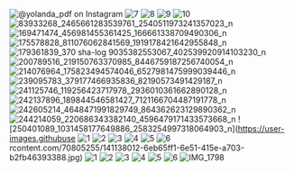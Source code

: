 ![@yolanda_pdf on Instagram](https://user-images.githubusercontent.com/70805255/141137836-dde7d7d8-fb21-4fe0-ac7e-ff01555f7156.jpeg)
![7](https://user-images.githubusercontent.com/70805255/141137848-db3e02fd-e9e0-48a8-877b-cdf51af6c380.png)
![8](https://user-images.githubusercontent.com/70805255/141137854-91bd71e2-1897-4fc0-af87-f584cd238420.png)
![9](https://user-images.githubusercontent.com/70805255/141137859-91ae33d0-0217-4ceb-9eb9-0c21513367bb.png)
![10](https://user-images.githubusercontent.com/70805255/141137868-bdade326-065c-484a-9969-46591ab3d798.png)
![83933268_2465661283539761_2540511973241357023_n](https://user-images.githubusercontent.com/70805255/141137870-81183980-6421-4857-9b11-49fc1d2a8376.jpg)
![169471474_456981455361425_166661338709490306_n](https://user-images.githubusercontent.com/70805255/141137876-275a675c-2aa3-4607-93e3-3841af1fc1d0.jpg)
![175578828_811076062841569_1919178421642955848_n](https://user-images.githubusercontent.com/70805255/141137888-34d9c631-becb-4762-ab6f-fee93fe72c76.jpg)
![179361839_370
![sha-log](https://user-images.githubusercontent.com/70805255/141138314-a9711ddb-d876-4cdd-8500-4fe8e97b9206.png)
9035382553067_402539920914103230_n](https://user-images.githubusercontent.com/70805255/141137899-a01860f2-4471-4a84-b26a-3ac767a57af1.jpg)
![200789516_219150763370985_8446759187256740054_n](https://user-images.githubusercontent.com/70805255/141137919-47eef39b-b3c9-42bc-af2b-a118de116e06.jpg)
![214076964_175823494574046_6527981475999039446_n](https://user-images.githubusercontent.com/70805255/141137927-ef66f0f5-6320-43a2-83f6-76d84b97c8b7.jpg)
![239095783_379177466935836_82190573491429187_n](https://user-images.githubusercontent.com/70805255/141137935-7790915b-6b6a-433b-90c9-77d30ea5d71b.jpg)
![241125746_119256423717978_2936010361662890128_n](https://user-images.githubusercontent.com/70805255/141137956-d92fe3f5-c6d7-4fa7-be0d-d2427429cc9f.jpg)
![242137896_189844546581427_7121166704487191778_n](https://user-images.githubusercontent.com/70805255/141137972-2ee2fb36-8812-4b8d-a995-86a2c0bca9b9.jpg)
![242605214_4648471991829749_864362623129890362_n](https://user-images.githubusercontent.com/70805255/141137977-c2f9966e-08b0-485a-a2a3-98926c834fae.jpg)
![244214059_220686343382140_4596479171433573668_n](https://user-images.githubusercontent.com/70805255/141137993-afc4dbea-7c52-4800-8ac2-1b03f6f9ee1a.jpg)
![250401089_1031458177649886_2583254997318064903_n](https://user-images.githubuse
![1](https://user-images.githubusercontent.com/70805255/141138387-a12f690d-fec7-40a8-a245-499d75e2ec93.png)
![2](https://user-images.githubusercontent.com/70805255/141138400-17b0c2bd-0921-4be0-98b1-d1753d85bccf.png)
![3](https://user-images.githubusercontent.com/70805255/141138409-38363008-18f8-47ce-ab22-215376e1de9f.png)
![4](https://user-images.githubusercontent.com/70805255/141138421-f0ca1370-ac3f-4462-9d2a-24123b9042b7.png)
![5](https://user-images.githubusercontent.com/70805255/141138430-02703f6d-e99a-488a-8be0-5ffa2334395a.png)
![6](https://user-images.githubusercontent.com/70805255/141138438-0c2d1bb9-8335-431c-843e-a56c774e2336.png)
rcontent.com/70805255/141138012-6eb65ff1-6e51-415e-a703-b2fb46393388.jpg)
![1](https://user-images.githubusercontent.com/70805255/141138474-8729a710-332a-4d49-bfd1-e91d198c3acb.png)
![2](https://user-images.githubusercontent.com/70805255/141138487-3b31717e-f3bd-433e-bec0-eb658d14db76.png)
![3](https://user-images.githubusercontent.com/70805255/141138499-63a24a71-74be-4b4b-a363-6c89094daac2.png)
![4](https://user-images.githubusercontent.com/70805255/141138509-f2271246-8780-435b-8114-fdb5ec0346c7.png)
![5](https://user-images.githubusercontent.com/70805255/141138528-e14715d0-d88d-4497-98c5-e9a4391d0b93.png)
![6](https://user-images.githubusercontent.com/70805255/141138536-39898a90-638c-4554-a84f-f61335e9380f.png)
![IMG_1798](https://user-images.githubusercontent.com/70805255/141138803-c2c25b76-950c-4762-8875-550ca7bd87c2.jpg)
